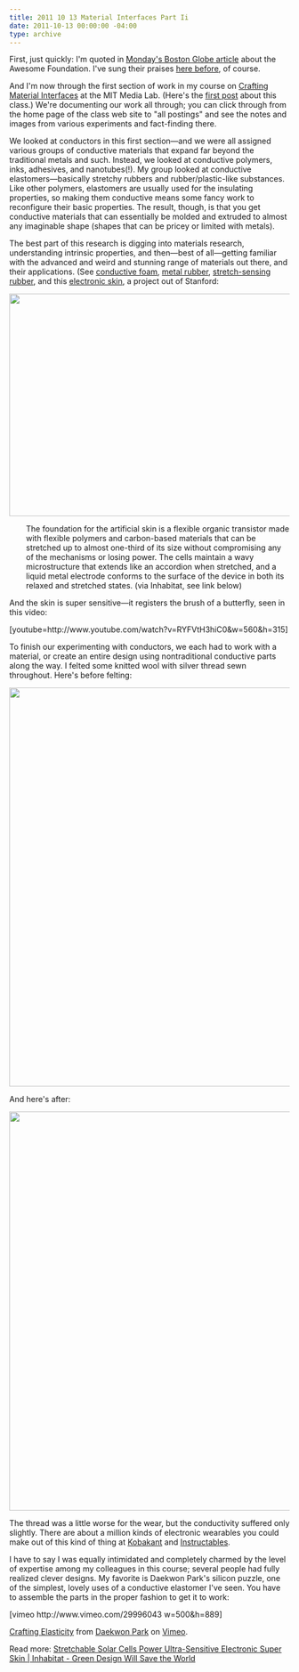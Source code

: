 ```yaml
---
title: 2011 10 13 Material Interfaces Part Ii
date: 2011-10-13 00:00:00 -04:00
type: archive
---
```


<p>First, just quickly: I'm quoted in <a href="http://www.bostonglobe.com/metro/2011/10/10/tiny-grants-keep-awesome-ideas-coming/qRvgQSZXuomCEr22F1ePYM/story.xml">Monday's Boston Globe article</a> about the Awesome Foundation. I've sung their praises <a href="http://www.ablersite.org/2011/04/the-edited-city-2-0/">here before</a>, of course.</p>
<p>And I'm now through the first section of work in my course on <a href="http://material.media.mit.edu/">Crafting Material Interfaces</a> at the MIT Media Lab. (Here's the <a href="http://www.ablersite.org/2011/09/high-low-tech/">first post</a> about this class.) We're documenting our work all through; you can click through from the home page of the class web site to "all postings" and see the notes and images from various experiments and fact-finding there.</p>
<p>We looked at conductors in this first section—and we were all assigned various groups of conductive materials that expand far beyond the traditional metals and such. Instead, we looked at conductive polymers, inks, adhesives, and nanotubes(!). My group looked at conductive elastomers—basically stretchy rubbers and rubber/plastic-like substances. Like other polymers, elastomers are usually used for the insulating properties, so making them conductive means some fancy work to reconfigure their basic properties. The result, though, is that you get conductive materials that can essentially be molded and extruded to almost any imaginable shape (shapes that can be pricey or limited with metals).</p>
<p>The best part of this research is digging into materials research, understanding intrinsic properties, and then—best of all—getting familiar with the advanced and weird and stunning range of materials out there, and their applications. (See <a href="http://www.inventables.com/technologies/soft-conductive-foam">conductive foam</a>, <a href="http://www.metalrubber.com/">metal rubber</a>, <a href="http://www.inventables.com/technologies/stretch-sensing-rubber">stretch-sensing rubber</a>, and this <a href="http://inhabitat.com/stretchable-solar-cells-power-ultra-sensitive-electronic-super-skin/">electronic skin</a>, a project out of Stanford:</p>
<p><a href="http://ablersite.files.wordpress.com/2011/10/newstretchab1.jpg"><img class="alignnone size-full wp-image-3909" title="newstretchab" src="{{ site.baseurl }}/uploads/newstretchab1.jpg" alt="" width="600" height="400" /></a></p>
<p style="padding-left:30px;">The foundation for the artificial skin is a flexible organic transistor made with flexible polymers and carbon-based materials that can be stretched up to almost one-third of its size without compromising any of the mechanisms or losing power. The cells maintain a wavy microstructure that extends like an accordion when stretched, and a liquid metal electrode conforms to the surface of the device in both its relaxed and stretched states. (via Inhabitat, see link below)</p>
<p>And the skin is super sensitive—it registers the brush of a butterfly, seen in this video:</p>
<p>[youtube=http://www.youtube.com/watch?v=RYFVtH3hiC0&amp;w=560&amp;h=315]</p>
<p>To finish our experimenting with conductors, we each had to work with a material, or create an entire design using nontraditional conductive parts along the way. I felted some knitted wool with silver thread sewn throughout. Here's before felting:</p>
<p><a href="http://ablersite.files.wordpress.com/2011/10/threaded-complete.jpg"><img class="alignnone  wp-image-3910" title="threaded complete" src="{{ site.baseurl }}/uploads/threaded-complete.jpg?w=768" alt="" width="538" height="717" /></a></p>
<p>And here's after:</p>
<p><a href="http://ablersite.files.wordpress.com/2011/10/second-wash.jpg"><img class="alignnone  wp-image-3911" title="second wash" src="{{ site.baseurl }}/uploads/second-wash.jpg?w=768" alt="" width="538" height="717" /></a></p>
<p>The thread was a little worse for the wear, but the conductivity suffered only slightly. There are about a million kinds of electronic wearables you could make out of this kind of thing at <a href="http://www.kobakant.at/">Kobakant</a> and <a href="http://www.instructables.com/index">Instructables</a>.</p>
<div>I have to say I was equally intimidated and completely charmed by the level of expertise among my colleagues in this course; several people had fully realized clever designs. My favorite is Daekwon Park's silicon puzzle, one of the simplest, lovely uses of a conductive elastomer I've seen. You have to assemble the parts in the proper fashion to get it to work:</div>
<p>[vimeo http://www.vimeo.com/29996043 w=500&amp;h=889]
<p><a href="http://vimeo.com/29996043">Crafting Elasticity</a> from <a href="http://vimeo.com/user5614344">Daekwon Park</a> on <a href="http://vimeo.com">Vimeo</a>.</p>
<div>Read more: <a href="http://inhabitat.com/stretchable-solar-cells-power-ultra-sensitive-electronic-super-skin/#ixzz1afv5pAMb">Stretchable Solar Cells Power Ultra-Sensitive Electronic Super Skin | Inhabitat - Green Design Will Save the World</a></div>
